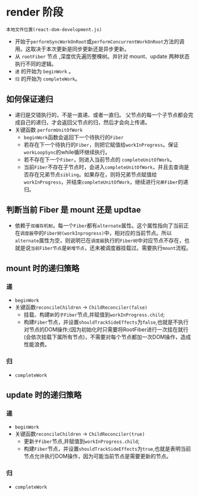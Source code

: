 # render 阶段
`本地文件位置(react-dom-development.js)`

- 开始于`performSyncWorkOnRoot`或`performConcurrentWorkOnRoot`方法的调用。这取决于本次更新是同步更新还是异步更新。
- 从 `rootFiber` 节点 ,深度优先遍历整棵树。并针对 mount、update 两种状态执行不同的逻辑。
- `递` 的开始为 `beginWork` 。
- `归` 的开始为 `completeWork`。

## 如何保证递归
- 递归是交错执行的，不是一直递、或者一直归。 父节点的每一个子节点都会完成自己的递归，才会返回父节点的归，然后才会向上传递。
- 关键函数 `performUnitOfWork`
    - `beginWork`函数会返回下一个待执行的`Fiber`
    - 若存在下一个待执行的`Fiber`，则把它赋值给`workInProgress`。保证`workLoopSync`的while循环继续执行。
    - 若不存在下一个`Fiber`，则进入当前节点的 `completeUnitOfWork`。
    - 当前`Fiber`不存在子节点时，会进入`completeUnitOfWork`，并且去查询是否存在兄弟节点`sibling`。如果存在，则将兄弟节点赋值给`workInProgress`，并结束`completeUnitOfWork`，继续进行`兄弟Fiber`的递归。

## 判断当前 Fiber 是 mount 还是 updtae

- 依赖于`双缓存机制`，每一个`Fiber`都有`alternate`属性。这个属性指向了当前正在`调度器`中的`Fiber树(workInprogress)`中，相对应的当前节点。所以`alternate`属性为空，则说明已在`调度器`执行的`Fiber树`中对应节点不存在，也就是说`当前Fiber节点`是`新增节点`，还未被调度器挂载过。需要执行`mount`流程。

## mount 时的递归策略
### 递 
- `beginWork` 
- 关键函数`reconcileChildren` -> `ChildReconciler(false)`
    - 挂载、构建`新`的`子Fiber`节点,并赋值到`workInProgress.child`;
    - 构建`Fiber`节点，并设置`shouldTrackSideEffects`为`false`,也就是不执行对节点的DOM操作;(因为初始化时只需要将RootFiber进行一次挂在就行(会依次挂载下属所有节点)，不需要对每个节点都加一次DOM操作，造成性能浪费。
### 归 
- `completeWork` 


## update 时的递归策略

### 递 
- `beginWork` 
- 关键函数`reconcileChildren` -> `ChildReconciler(true)`
    - 更新`子Fiber`节点,并赋值到`workInProgress.child`;
     - 构建`Fiber`节点，并设置`shouldTrackSideEffects`为`true`,也就是表明当前节点允许执行DOM操作，因为可能当前节点是需要更新的节点。
### 归 
- `completeWork` 
